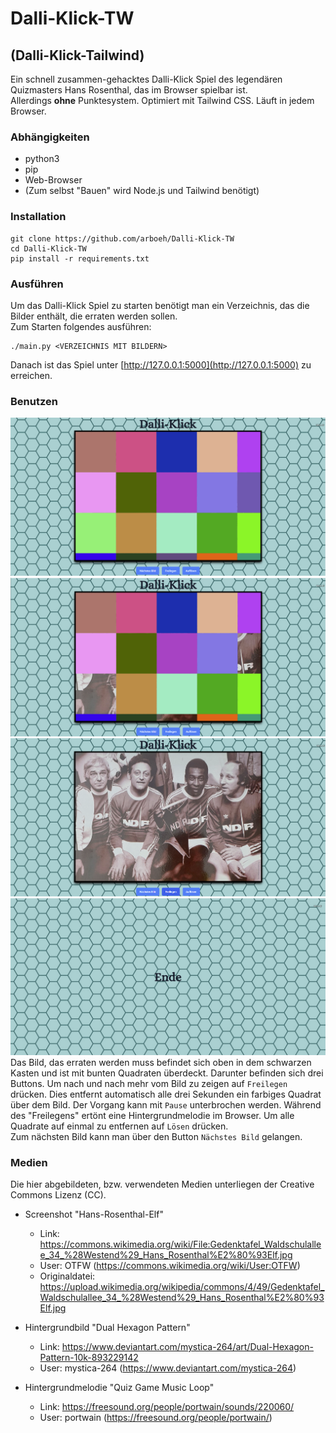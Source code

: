 # Dalli-Klick-TW
## (Dalli-Klick-Tailwind)
Ein schnell zusammen-gehacktes Dalli-Klick Spiel des legendären Quizmasters Hans Rosenthal, das im Browser spielbar ist.   
Allerdings __ohne__ Punktesystem.
Optimiert mit Tailwind CSS. Läuft in jedem Browser.

### Abhängigkeiten
- python3
- pip
- Web-Browser
- (Zum selbst "Bauen" wird Node.js und Tailwind benötigt)

### Installation
```
git clone https://github.com/arboeh/Dalli-Klick-TW
cd Dalli-Klick-TW
pip install -r requirements.txt
```

### Ausführen
Um das Dalli-Klick Spiel zu starten benötigt man ein Verzeichnis,
das die Bilder enthält, die erraten werden sollen.   
Zum Starten folgendes ausführen:
```
./main.py <VERZEICHNIS MIT BILDERN>
```
Danach ist das Spiel unter [http://127.0.0.1:5000](http://127.0.0.1:5000)
zu erreichen.

### Benutzen
![](./screenshots/scrot1.png)
![](./screenshots/scrot2.png)
![](./screenshots/scrot3.png)
![](./screenshots/scrot4.png)
Das Bild, das erraten werden muss befindet sich oben in dem schwarzen Kasten und ist mit bunten Quadraten überdeckt.
Darunter befinden sich drei Buttons.
Um nach und nach mehr vom Bild zu zeigen auf `Freilegen` drücken. Dies entfernt automatisch alle drei Sekunden ein farbiges Quadrat über dem Bild.
Der Vorgang kann mit `Pause` unterbrochen werden. Während des "Freilegens" ertönt eine Hintergrundmelodie im Browser.
Um alle Quadrate auf einmal zu entfernen auf `Lösen` drücken.    
Zum nächsten Bild kann man über den Button `Nächstes Bild` gelangen.

### Medien
Die hier abgebildeten, bzw. verwendeten Medien unterliegen der Creative Commons Lizenz (CC).
- Screenshot "Hans-Rosenthal-Elf"
  - Link: https://commons.wikimedia.org/wiki/File:Gedenktafel_Waldschulallee_34_%28Westend%29_Hans_Rosenthal%E2%80%93Elf.jpg
  - User: OTFW (https://commons.wikimedia.org/wiki/User:OTFW)
  - Originaldatei: https://upload.wikimedia.org/wikipedia/commons/4/49/Gedenktafel_Waldschulallee_34_%28Westend%29_Hans_Rosenthal%E2%80%93Elf.jpg

- Hintergrundbild "Dual Hexagon Pattern"
  - Link: https://www.deviantart.com/mystica-264/art/Dual-Hexagon-Pattern-10k-893229142
  - User: mystica-264 (https://www.deviantart.com/mystica-264)

- Hintergrundmelodie "Quiz Game Music Loop"
  - Link: https://freesound.org/people/portwain/sounds/220060/
  - User: portwain (https://freesound.org/people/portwain/)